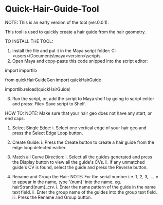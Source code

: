 # Quick-Hair-Guide-Tool
NOTE: This is an early version of the tool (ver.0.0.1). 

This tool is used to quickly create a hair guide from the hair geometry.

TO INSTALL THE TOOL:
1. Install the file and put it in the Maya script folder: C:\<users>\Documents\maya\<version>\scripts
2. Open Maya and copy-paste this code snipped into the script editor:


import importlib

from quickHairGuideGen import quickHairGuide

importlib.reload(quickHairGuide)


3. Run the script, or, add the script to Maya shelf by going to script editor and press: File> Save script to Shelf.

HOW TO:
NOTE: Make sure that your hair geo does not have any start, or end caps.
1. Select Single Edge:
   i. Select one vertical edge of your hair geo and press the Select Edge Loop button.
   
2. Create Guide:
   i. Press the Create button to create a hair guide from the edge loop detected earlier.
   
3. Match all Curve Direction:
   i. Select all the guides generated and press the Display button to view all the guide's CVs.
   ii. If any unmatched guide's CV is found, select the guide and press the Reverse button.
   
5. Rename and Group the Hair:
   NOTE: For the serial number i.e. 1, 2, 3, ..., n to appear in the name, type '{num}' into the name. eg. hairStrand{num}_crv.
   i. Enter the name pattern of the guide in the name text field.
   ii.   Enter the group name of the guides into the group text field.
   iii. Press the Rename and Group button. 
